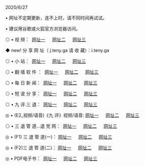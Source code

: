 <p>2020/6/27
<p>• 网址不定期更新，连不上时，请不同时间再试试。
<p>• 建议用谷歌或火狐官方浏览器访问。
<p>◎ • 视 频： 
<a href="http://pap.hdfmradio.com/" target="_blank">网址一</a> 　 
<a href="http://pcp.hdfmradio.com/" target="_blank">网址二</a> 　 
<a href="http://ptp.hdfmradio.com/b.html" target="_blank">网址三</a>
<p>◆ new! 分 享 网 址（  j.teny.ga 请 收 藏）：i.teny.ga</p>

<p>◎ • 小 站：  
<a href="http://pap.hdfmradio.com/f.html" target="_blank">网址一</a> 　 
<a href="http://pcp.hdfmradio.com/h.html" target="_blank">网址二</a> 　 
<a href="http://ptp.hdfmradio.com/k/" target="_blank">网址三</a></p>
<p>◎ • 翻 墙 软 件 ：  
<a href="http://pap.hdfmradio.com/ff/" target="_blank">网址一</a> 　 
<a href="http://pcp.hdfmradio.com/s/read/a1_nd.html" target="_blank">网址二</a> 　 
<a href="http://ptp.hdfmradio.com/ff/index.html" target="_blank">网址三</a></p>
<p>◎ • 每 日 新 闻：  
<a href="http://pap.hdfmradio.com/day/" target="_blank">网址一</a> 　 
<a href="http://pcp.hdfmradio.com/day/" target="_blank">网址二</a> 　 
<a href="http://ptp.hdfmradio.com/day/index.html" target="_blank">网址三</a></p>
<p>◎ • 短 波 分 享：  
<a href="http://pap.hdfmradio.com/h/" target="_blank">网址一</a> 　 
<a href="http://ptp.hdfmradio.com/h/" target="_blank">网址二</a> 　 
<a href="http://pcp.hdfmradio.com/h/index.html" target="_blank">网址三</a></p>
<p>◎ • 九 评.三 退：  
<a href="http://pap.hdfmradio.com/t/" target="_blank">网址一</a> 　 
<a href="http://pcp.hdfmradio.com/v2/index.html" target="_blank">网址二</a> 　 
<a href="http://ptp.hdfmradio.com/tt/index.html" target="_blank">网址三</a> 　</p>
<p>◎ • (E2_视频/语音)《九 评》视频/语音: 
<a href="http://pcp.hdfmradio.com/7738.html" target="_blank">网址一</a> 　 
<a href="http://pap.hdfmradio.com/7614.html" target="_blank">网址二</a> 　 
<a href="http://ptp.hdfmradio.com/7633.html" target="_blank">网址三</a></p>
<p>◎ • 三 退 管 道...退 党 网：  
<a href="http://pap.hdfmradio.com/go/td1.html" target="_blank">网址一</a> 　 
<a href="http://pcp.hdfmradio.com/go/td2.html" target="_blank">网址二</a> 　 
<a href="http://ptp.hdfmradio.com/go/td3.html" target="_blank">网址三</a></p>
<p>◎ • (F1) 三 退 管 道(一)： 
<a href="http://pap.hdfmradio.com/dd/" target="_blank">网址一</a> 　 
<a href="http://pcp.hdfmradio.com/s/read/a1_tdx.html" target="_blank">网址二</a> 　 
<a href="http://ptp.hdfmradio.com/dd/" target="_blank">网址三</a></p>
<p>◎ • (F2)三 退 管 道(二)： 
<a href="http://pcp.hdfmradio.com/d/" target="_blank">网址一</a> 　 
<a href="http://pap.hdfmradio.com/d/index.html" target="_blank">网址二</a> 　 
<a href="http://ptp.hdfmradio.com/d/" target="_blank">网址三</a></p>
<p>◎ • PDF电子书：  
<a href="http://pap.hdfmradio.com/p/" target="_blank">网址一</a> 　 
<a href="http://pcp.hdfmradio.com/p/index.html" target="_blank">网址二</a> 　 
<a href="http://ptp.hdfmradio.com/p/" target="_blank">网址三</a></p>
